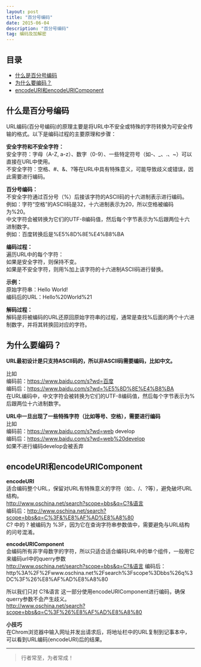 ```yaml
---
layout: post
title: "百分号编码"
date: 2015-06-04
description: "百分号编码"
tag: 编码及加解密
---
```






## 目录
* [什么是百分号编码](#content0)
* [为什么要编码？](#content1)
* [encodeURI和encodeURIComponent](#content2)




## <a id="content0">什么是百分号编码</a> 



URL编码(百分号编码)的原理主要是将URL中不安全或特殊的字符转换为可安全传输的格式。以下是编码过程的主要原理和步骤：   

**安全字符和不安全字符：**    
安全字符：字母（A-Z, a-z）、数字（0-9）、一些特定符号（如-、_、.、~）可以直接在URL中使用。      
不安全字符：空格、#、&、?等在URL中具有特殊意义，可能导致歧义或错误，因此需要进行编码。      

**百分号编码：**    
不安全字符通过百分号（%）后接该字符的ASCII码的十六进制表示进行编码。      
例如：字符“空格”的ASCII码是32，十六进制表示为20，所以空格被编码为%20。       
中文字符会被转换为它们的UTF-8编码值，然后每个字节表示为%后跟两位十六进制数字。    
例如：百度转换后是%E5%8D%8E%E4%B8%BA     


**编码过程：**    
遍历URL中的每个字符：       
如果是安全字符，则保持不变。       
如果是不安全字符，则用%加上该字符的十六进制ASCII码进行替换。        

**示例：**     
原始字符串：Hello World!        
编码后的URL：Hello%20World%21      

**解码过程：**    
解码是将被编码的URL还原回原始字符串的过程，通常是查找%后面的两个十六进制数字，并将其转换回对应的字符。        



## <a id="content1">为什么要编码？</a>

**URL最初设计是只支持ASCII码的，所以非ASCII码需要编码，比如中文。**     

比如   
编码前：https://www.baidu.com/s?wd=百度     
编码后：https://www.baidu.com/s?wd=%E5%8D%8E%E4%B8%BA      
在URL编码中，中文字符会被转换为它们的UTF-8编码值，然后每个字节表示为%后跟两位十六进制数字。   

**URL中一旦出现了一些特殊字符（比如等号、空格），需要进行编码**         
比如   
编码前：https://www.baidu.com/s?wd=web develop     
编码后：https://www.baidu.com/s?wd=web%20develop      
如果不进行编码develop会被丢弃          


## <a id="content2">encodeURI和encodeURIComponent</a>

**encodeURI**   
适合编码整个URL，保留对URL有特殊意义的字符（如:、/、?等），避免破坏URL结构。   
http://www.oschina.net/search?scope=bbs&q=C?&语言         
编码后：http://www.oschina.net/search?scope=bbs&q=C%3F&%E8%AF%AD%E8%A8%80      
C? 中的 ? 被编码为 %3F，因为它在查询字符串参数值中，需要避免与URL结构的问号混淆。    

**encodeURIComponent**    
会编码所有非字母数字的字符，所以只适合适合编码URL中的单个组件，一般用它来编码url中的querry参数     
http://www.oschina.net/search?scope=bbs&q=C?&语言
编码后：http%3A%2F%2Fwww.oschina.net%2Fsearch%3Fscope%3Dbbs%26q%3DC%3F%26%E8%AF%AD%E8%A8%80      

所以我们只对  C?&语言  这一部分使用encodeURIComponent进行编码，确保querry参数不会产生歧义。            
http://www.oschina.net/search?scope=bbs&q=C%3F%26%E8%AF%AD%E8%A8%80    

**小技巧**   
在Chrom浏览器中输入网址并发出请求后，将地址栏中的URL复制到记事本中，可以看到URL编码(encodeURI)后的结果。       

----------
>  行者常至，为者常成！


